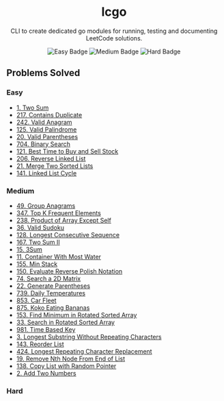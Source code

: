 <div align="center">
    <h1>lcgo</h1>
    <p>CLI to create dedicated go modules for running, testing and documenting LeetCode solutions.</p>
    <div>
        <img alt="Easy Badge" src="https://img.shields.io/badge/10-easy-green">
        <img alt="Medium Badge" src="https://img.shields.io/badge/24-medium-yellow">
        <img alt="Hard Badge" src="https://img.shields.io/badge/0-hard-red">
    </div>
</div>

## Problems Solved
### Easy
- [1. Two Sum](./Easy%20-%201.%20Two%20Sum/docs.md)
- [217. Contains Duplicate](./Easy%20-%20217.%20Contains%20Duplicate/docs.md)
- [242. Valid Anagram](./Easy%20-%20242.%20Valid%20Anagram/docs.md)
- [125. Valid Palindrome](./Easy%20-%20125.%20Valid%20Palindrome/docs.md)
- [20. Valid Parentheses](./Easy%20-%2020.%20Valid%20Parentheses/docs.md)
- [704. Binary Search](./Easy%20-%20704.%20Binary%20Search/docs.md)
- [121. Best Time to Buy and Sell Stock](./Easy%20-%20121.%20Best%20Time%20to%20Buy%20and%20Sell%20Stock/docs.md)
- [206. Reverse Linked List](./Easy%20-%20206.%20Reverse%20Linked%20List/docs.md)
- [21. Merge Two Sorted Lists](./Easy%20-%2021.%20Merge%20Two%20Sorted%20Lists/docs.md)
- [141. Linked List Cycle](./Easy%20-%20141.%20Linked%20List%20Cycle/docs.md)
<!-- EASY PROBLEMS -->

### Medium
- [49. Group Anagrams](./Medium%20-%2049.%20Group%20Anagrams/docs.md)
- [347. Top K Frequent Elements](./Medium%20-%20347.%20Top%20K%20Frequent%20Elements/docs.md)
- [238. Product of Array Except Self](./Medium%20-%20238.%20Product%20of%20Array%20Except%20Self/docs.md)
- [36. Valid Sudoku](./Medium%20-%2036.%20Valid%20Sudoku/docs.md)
- [128. Longest Consecutive Sequence](./Medium%20-%20128.%20Longest%20Consecutive%20Sequence/docs.md)
- [167. Two Sum II](./Medium%20-%20167.%20Two%20Sum%20II%20-%20Input%20Array%20Is%20Sorted/docs.md)
- [15. 3Sum](./Medium%20-%2015.%203Sum/docs.md)
- [11. Container With Most Water](./Medium%20-%2011.%20Container%20With%20Most%20Water/docs.md)
- [155. Min Stack](./Medium%20-%20155.%20Min%20Stack/docs.md)
- [150. Evaluate Reverse Polish Notation](./Medium%20-%20150.%20Evaluate%20Reverse%20Polish%20Notation/docs.md)
- [74. Search a 2D Matrix](./Medium%20-%2074.%20Search%20a%202D%20Matrix/docs.md)
- [22. Generate Parentheses](./Medium%20-%2022.%20Generate%20Parentheses/docs.md)
- [739. Daily Temperatures](./Medium%20-%20739.%20Daily%20Temperatures/docs.md)
- [853. Car Fleet](./Medium%20-%20853.%20Car%20Fleet/docs.md)
- [875. Koko Eating Bananas](./Medium%20-%20875.%20Koko%20Eating%20Bananas/docs.md)
- [153. Find Minimum in Rotated Sorted Array](./Medium%20-%20153.%20Find%20Minimum%20in%20Rotated%20Sorted%20Array/docs.md)
- [33. Search in Rotated Sorted Array](./Medium%20-%2033.%20Search%20in%20Rotated%20Sorted%20Array/docs.md)
- [981. Time Based Key](./Medium%20-%20981.%20Time%20Based%20Key-Value%20Store/docs.md)
- [3. Longest Substring Without Repeating Characters](./Medium%20-%203.%20Longest%20Substring%20Without%20Repeating%20Characters/docs.md)
- [143. Reorder List](./Medium%20-%20143.%20Reorder%20List/docs.md)
- [424. Longest Repeating Character Replacement](./Medium%20-%20424.%20Longest%20Repeating%20Character%20Replacement/docs.md)
- [19. Remove Nth Node From End of List](./Medium%20-%2019.%20Remove%20Nth%20Node%20From%20End%20of%20List/docs.md)
- [138. Copy List with Random Pointer](./Medium%20-%20138.%20Copy%20List%20with%20Random%20Pointer/docs.md)
- [2. Add Two Numbers](./Medium%20-%202.%20Add%20Two%20Numbers/docs.md)
<!-- MEDIUM PROBLEMS -->

### Hard
<!-- HARD PROBLEMS -->
